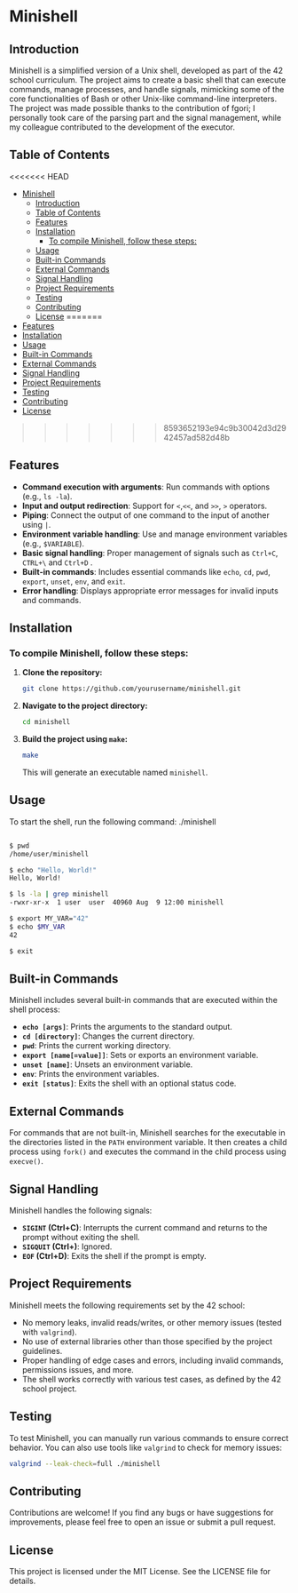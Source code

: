 # Minishell

## Introduction

Minishell is a simplified version of a Unix shell, developed as part of the 42 school curriculum. The project aims to create a basic shell that can execute commands, manage processes, and handle signals, mimicking some of the core functionalities of Bash or other Unix-like command-line interpreters. The project was made possible thanks to the contribution of fgori; I personally took care of the parsing part and the signal management, while my colleague contributed to the development of the executor.

## Table of Contents

<<<<<<< HEAD
- [Minishell](#minishell)
	- [Introduction](#introduction)
	- [Table of Contents](#table-of-contents)
	- [Features](#features)
	- [Installation](#installation)
		- [To compile Minishell, follow these steps:](#to-compile-minishell-follow-these-steps)
	- [Usage](#usage)
	- [Built-in Commands](#built-in-commands)
	- [External Commands](#external-commands)
	- [Signal Handling](#signal-handling)
	- [Project Requirements](#project-requirements)
	- [Testing](#testing)
	- [Contributing](#contributing)
	- [License](#license)
=======
- [Features](#features)
- [Installation](#installation)
- [Usage](#usage)
- [Built-in Commands](#built-in-commands)
- [External Commands](#external-commands)
- [Signal Handling](#signal-handling)
- [Project Requirements](#project-requirements)
- [Testing](#testing)
- [Contributing](#contributing)
- [License](#license)
>>>>>>> 8593652193e94c9b30042d3d2942457ad582d48b

## Features

- **Command execution with arguments**: Run commands with options (e.g., `ls -la`).
- **Input and output redirection**: Support for `<`,`<<`, and `>>`, `>` operators.
- **Piping**: Connect the output of one command to the input of another using `|`.
- **Environment variable handling**: Use and manage environment variables (e.g., `$VARIABLE`).
- **Basic signal handling**: Proper management of signals such as `Ctrl+C`, `CTRL+\` and `Ctrl+D` .
- **Built-in commands**: Includes essential commands like `echo`, `cd`, `pwd`, `export`, `unset`, `env`, and `exit`.
- **Error handling**: Displays appropriate error messages for invalid inputs and commands.

## Installation

### To compile Minishell, follow these steps:

1. **Clone the repository:**

    ```bash
    git clone https://github.com/yourusername/minishell.git
    ```

2. **Navigate to the project directory:**

    ```bash
    cd minishell
    ```

3. **Build the project using `make`:**

    ```bash
    make
    ```

    This will generate an executable named `minishell`.

## Usage

To start the shell, run the following command:
./minishell
```bash

$ pwd
/home/user/minishell

$ echo "Hello, World!"
Hello, World!

$ ls -la | grep minishell
-rwxr-xr-x  1 user  user  40960 Aug  9 12:00 minishell

$ export MY_VAR="42"
$ echo $MY_VAR
42

$ exit
```
## Built-in Commands

Minishell includes several built-in commands that are executed within the shell process:

- **`echo [args]`**: Prints the arguments to the standard output.
- **`cd [directory]`**: Changes the current directory.
- **`pwd`**: Prints the current working directory.
- **`export [name[=value]]`**: Sets or exports an environment variable.
- **`unset [name]`**: Unsets an environment variable.
- **`env`**: Prints the environment variables.
- **`exit [status]`**: Exits the shell with an optional status code.

## External Commands

For commands that are not built-in, Minishell searches for the executable in the directories listed in the `PATH` environment variable. It then creates a child process using `fork()` and executes the command in the child process using `execve()`.

## Signal Handling

Minishell handles the following signals:
- **`SIGINT` (Ctrl+C)**: Interrupts the current command and returns to the prompt without exiting the shell.
- **`SIGQUIT` (Ctrl+\)**: Ignored.
- **`EOF` (Ctrl+D)**: Exits the shell if the prompt is empty.

## Project Requirements

Minishell meets the following requirements set by the 42 school:
- No memory leaks, invalid reads/writes, or other memory issues (tested with `valgrind`).
- No use of external libraries other than those specified by the project guidelines.
- Proper handling of edge cases and errors, including invalid commands, permissions issues, and more.
- The shell works correctly with various test cases, as defined by the 42 school project.

## Testing

To test Minishell, you can manually run various commands to ensure correct behavior. You can also use tools like `valgrind` to check for memory issues:

```bash
valgrind --leak-check=full ./minishell
```

## Contributing

Contributions are welcome! If you find any bugs or have suggestions for improvements, please feel free to open an issue or submit a pull request.

## License

This project is licensed under the MIT License. See the LICENSE file for details.

